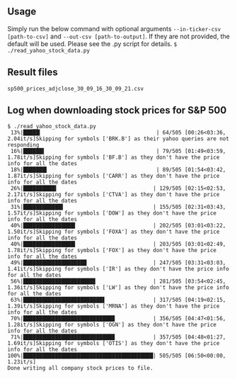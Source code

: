## Usage
Simply run the below command with optional arguments ```--in-ticker-csv [path-to-csv]``` and  ```--out-csv [path-to-output]```.  If they are not provided, the default will be used. Please see the .py script for details.
```$ ./read_yahoo_stock_data.py```

## Result files
```sp500_prices_adjclose_30_09_16_30_09_21.csv```

## Log when downloading stock prices for S&P 500
```
$ ./read_yahoo_stock_data.py 
 13%|█████▎                                    | 64/505 [00:26<03:36,  2.04it/s]Skipping for symbols ['BRK.B'] as their yahoo queries are not responding
 16%|██████▌                                   | 79/505 [01:49<03:59,  1.78it/s]Skipping for symbols ['BF.B'] as they don't have the price info for all the dates
 18%|███████▍                                  | 89/505 [01:54<03:42,  1.87it/s]Skipping for symbols ['CARR'] as they don't have the price info for all the dates
 26%|██████████▍                              | 129/505 [02:15<02:53,  2.17it/s]Skipping for symbols ['CTVA'] as they don't have the price info for all the dates
 31%|████████████▌                            | 155/505 [02:31<03:43,  1.57it/s]Skipping for symbols ['DOW'] as they don't have the price info for all the dates
 40%|████████████████▍                        | 202/505 [03:01<03:22,  1.50it/s]Skipping for symbols ['FOXA'] as they don't have the price info for all the dates
 40%|████████████████▍                        | 203/505 [03:01<02:49,  1.78it/s]Skipping for symbols ['FOX'] as they don't have the price info for all the dates
 49%|████████████████████                     | 247/505 [03:31<03:03,  1.41it/s]Skipping for symbols ['IR'] as they don't have the price info for all the dates
 56%|██████████████████████▊                  | 281/505 [03:54<02:45,  1.36it/s]Skipping for symbols ['LW'] as they don't have the price info for all the dates
 63%|█████████████████████████▋               | 317/505 [04:19<02:15,  1.39it/s]Skipping for symbols ['MRNA'] as they don't have the price info for all the dates
 70%|████████████████████████████▉            | 356/505 [04:47<01:56,  1.28it/s]Skipping for symbols ['OGN'] as they don't have the price info for all the dates
 71%|████████████████████████████▉            | 357/505 [04:48<01:27,  1.69it/s]Skipping for symbols ['OTIS'] as they don't have the price info for all the dates
100%|█████████████████████████████████████████| 505/505 [06:50<00:00,  1.23it/s]
Done writing all company stock prices to file.

```
